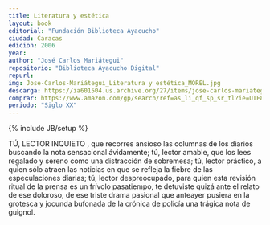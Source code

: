 ```yaml
---
title: Literatura y estética
layout: book
editorial: "Fundación Biblioteca Ayacucho"
ciudad: Caracas
edicion: 2006
year: 
author: "José Carlos Mariátegui"
repositorio: "Biblioteca Ayacucho Digital"
repurl:
img: Jose-Carlos-Mariátegui_Literatura y estética_MOREL.jpg
descarga: https://ia601504.us.archive.org/27/items/jose-carlos-mariategui-literatura-y-estetica/Jose%CC%81%20Carlos%20Maria%CC%81tegui-Literatura%20y%20este%CC%81tica.pdf
comprar: https://www.amazon.com/gp/search/ref=as_li_qf_sp_sr_tl?ie=UTF8&tag=morelcoop-20&keywords=josé carlos mariátegui&index=aps&camp=1789&creative=9325&linkCode=ur2&linkId=2ea4a3f86da3b52e3687156714f842b7
periodo: "Siglo XX"
---
```

{% include JB/setup %}

TÚ, LECTOR INQUIETO , que recorres ansioso las columnas de los diarios buscando la nota sensacional ávidamente; tú, lector amable, que los lees regalado y sereno como una distracción de sobremesa; tú, lector práctico, a quien sólo atraen las noticias en que se refleja la fiebre de las especulaciones diarias; tú, lector despreocupado, para quien esta revisión ritual de la prensa es un frívolo pasatiempo, te detuviste quizá ante el relato de ese doloroso, de ese triste drama pasional que anteayer pusiera en la grotesca y jocunda bufonada de la crónica de policía una trágica nota de guignol.
